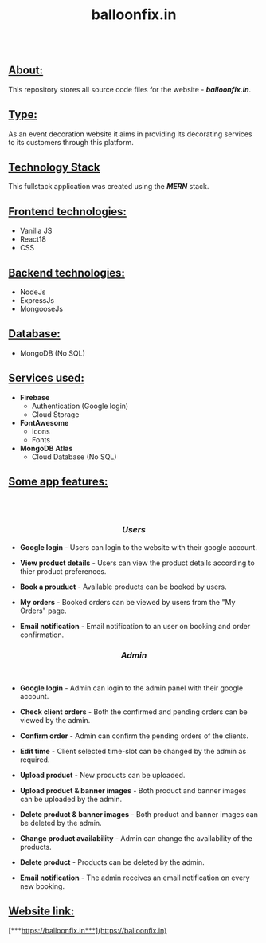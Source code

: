 <h1 align="center">balloonfix.in</h1><br><br>

<h2><u>About:</u></h2>

 This repository stores all source code files for the website - ***balloonfix.in***.

<h2><u>Type:</u></h2>

As an event decoration website it aims in providing its decorating services to its customers through this platform.
  
<h2><u>Technology Stack</u></h2>  

This fullstack application was created using the ***MERN*** stack.  
 
<h2><u>Frontend technologies:</u></h2>  

- Vanilla JS
- React18
- CSS  
  
  
<h2><u>Backend technologies:</u></h2>
  
- NodeJs
- ExpressJs
- MongooseJs
    
  
<h2><u>Database:</u></h2>  

- MongoDB (No SQL)
    
  
<h2><u>Services used:</u></h2>
   
- **Firebase**
     - Authentication (Google login)
     - Cloud Storage
- **FontAwesome**
     - Icons
     - Fonts
- **MongoDB Atlas**
     - Cloud Database (No SQL)  
  
  
<h2><u>Some app features:</u></h2><br><br>
<h3 align="center"><i>Users</i></h3>    

- **Google login** - Users can login to the website with their google account.  

- **View product details** - Users can view the product details according to thier product preferences.
- **Book a prouduct** - Available products can be booked by users.

- **My orders** - Booked orders can be viewed by users from the "My Orders" page.

- **Email notification** - Email notification to an user on booking and order confirmation.
    
 
<h3 align="center" ><i>Admin</i></h3> <br>
  
- **Google login** - Admin can login to the admin panel with their google account.

- **Check client orders** - Both the confirmed and pending orders can be viewed by the admin.

- **Confirm order** - Admin can confirm the pending orders of the clients.

- **Edit time** - Client selected time-slot can be changed by the admin as required.

- **Upload product** - New products can be uploaded.

- **Upload product & banner images** - Both product and banner images can be uploaded by the admin.

- **Delete product & banner images** - Both product and banner images can be deleted by the admin.

- **Change product availability** - Admin can change the availability of the products.  

- **Delete product** - Products can be deleted by the admin.

- **Email notification** - The admin receives an email notification on every new booking.
  
    
<h2><u>Website link:</u></h2>
  
[***https://balloonfix.in***](https://balloonfix.in)
